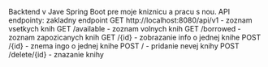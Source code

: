 Backtend v Jave Spring Boot pre moje kniznicu a pracu s nou.
API endpointy:
    zakladny endpoint GET http://localhost:8080/api/v1 - zoznam vsetkych knih
    GET /available - zoznam volnych knih
    GET /borrowed - zoznam zapozicanych knih
    GET /{id} - zobrazanie info o jednej knihe
    POST /{id} - znema ingo o jednej knihe
    POST / - pridanie nevej knihy
    POST /delete/{id} - znazanie knihy
